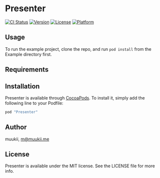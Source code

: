 # Presenter

[![CI Status](http://img.shields.io/travis/muukii/Presenter.svg?style=flat)](https://travis-ci.org/muukii/Presenter)
[![Version](https://img.shields.io/cocoapods/v/Presenter.svg?style=flat)](http://cocoapods.org/pods/Presenter)
[![License](https://img.shields.io/cocoapods/l/Presenter.svg?style=flat)](http://cocoapods.org/pods/Presenter)
[![Platform](https://img.shields.io/cocoapods/p/Presenter.svg?style=flat)](http://cocoapods.org/pods/Presenter)

## Usage

To run the example project, clone the repo, and run `pod install` from the Example directory first.

## Requirements

## Installation

Presenter is available through [CocoaPods](http://cocoapods.org). To install
it, simply add the following line to your Podfile:

```ruby
pod "Presenter"
```

## Author

muukii, m@muukii.me

## License

Presenter is available under the MIT license. See the LICENSE file for more info.
